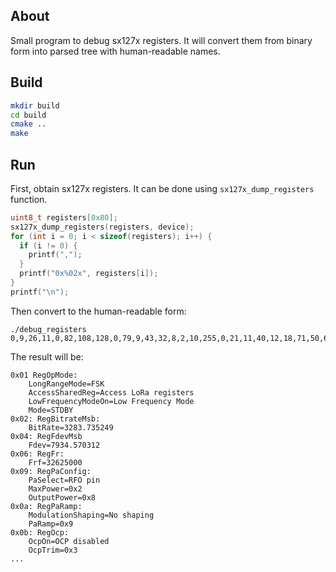 ## About

Small program to debug sx127x registers. It will convert them from binary form into parsed tree with human-readable names.

## Build

```bash
mkdir build
cd build
cmake ..
make
```

## Run

First, obtain sx127x registers. It can be done using ```sx127x_dump_registers``` function.

```c
uint8_t registers[0x80];
sx127x_dump_registers(registers, device);
for (int i = 0; i < sizeof(registers); i++) {
  if (i != 0) {
    printf(",");
  }
  printf("0x%02x", registers[i]);
}
printf("\n");
```

Then convert to the human-readable form:

```
./debug_registers 0,9,26,11,0,82,108,128,0,79,9,43,32,8,2,10,255,0,21,11,40,12,18,71,50,62,0,0,0,0,0,64,0,0,0,0,5,0,3,147,85,85,85,85,85,85,85,85,144,64,64,0,0,15,0,0,0,245,32,130,244,2,128,64,0,0,18,36,45,0,3,0,4,35,0,9,5,132,50,43,20,0,0,14,0,0,0,15,224,0,12,243,8,0,92,120,0,25,12,75,204,15,1,32,4,71,175,63,221,0,26,11,208,1,17,0,0,0,0,0,0,0,0,0,0,0,0,0
```

The result will be:

```
0x01 RegOpMode: 
	LongRangeMode=FSK
	AccessSharedReg=Access LoRa registers
	LowFrequencyModeOn=Low Frequency Mode
	Mode=STDBY
0x02: RegBitrateMsb:
	BitRate=3283.735249
0x04: RegFdevMsb
	Fdev=7934.570312
0x06: RegFr:
	Frf=32625000
0x09: RegPaConfig:
	PaSelect=RFO pin
	MaxPower=0x2
	OutputPower=0x8
0x0a: RegPaRamp:
	ModulationShaping=No shaping
	PaRamp=0x9
0x0b: RegOcp:
	OcpOn=OCP disabled
	OcpTrim=0x3
...
```
